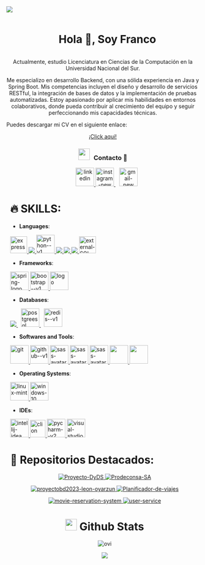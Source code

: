 <img src="https://user-images.githubusercontent.com/73097560/115834477-dbab4500-a447-11eb-908a-139a6edaec5c.gif">

<div id="user-content-toc">
  <ul align="center">
    <summary><h1 style="display: inline-block">Hola 👋, Soy Franco</h1></summary>
  </ul>
</div>

<div align="center">
    <p>Actualmente, estudio Licenciatura en Ciencias de la Computación en la Universidad Nacional del Sur.</p>
    <p>Me especializo en desarrollo Backend, con una sólida experiencia en Java y Spring Boot. Mis competencias incluyen el diseño y desarrollo de servicios RESTful, la integración de bases de datos y la implementación de pruebas automatizadas. Estoy apasionado por aplicar mis habilidades en entornos colaborativos, donde pueda contribuir al crecimiento del equipo y seguir perfeccionando mis capacidades técnicas.</p>
</div>

<div align="center">
	<p></p>
	<p style="text-align: justify;">Puedes descargar mi CV en el siguiente enlace:</p>
	<a href="https://github.com/francoleon08/francoleon08/blob/main/CV.pdf" target="_blanK">¡Click aqui!</a>
</div>

<h3 align="center" > <img src="https://media.giphy.com/media/iY8CRBdQXODJSCERIr/giphy.gif" width="30" height="30" style="margin-right: 10px;">Contacto 🤝 </h3>

<div align="center"  class="icons-social" style="margin-left: 10px;">
        <a style="margin-left: 10px;"  target="_blank" href="https://www.linkedin.com/in/francoleondev/">
			<img width="48" height="48" src="https://img.icons8.com/color/48/linkedin.png" alt="linkedin"/>
        </a>        
        <a href="https://www.instagram.com/francoleon08/" target="_blanK">
            <img width="48" height="48" src="https://img.icons8.com/fluency/48/instagram-new.png" alt="instagram-new"/>
        </a>
        <a style="margin-left: 10px;"  target="_blank" href="mailto:francoleondev@gmail.com">
			<img width="48" height="48" src="https://img.icons8.com/color/48/gmail-new.png" alt="gmail-new"/>
        </a>
<div align="left">


<div align="left">
  <h1>🔥 SKILLS:</h1>
</div>

- **Languages**:
<p align="left"> 
    <a href="https://www.cprogramming.com/" target="_blank"> 
        <img src="https://img.icons8.com/color/452/c-programming.png" alt="express" width="44" height="44"/> 
    </a>
    <a href="https://www.java.com" target="_blank"> 
        <img src="https://img.icons8.com/color/48/000000/java-coffee-cup-logo.png"/ > 
    </a>
    <a href="https://www.python.org/" target="_blank">
	<img width="48" height="48" src="https://img.icons8.com/color/48/python--v1.png" alt="python--v1"/>
    </a>
    <a href="https://developer.mozilla.org/en-US/docs/Web/JavaScript" target="_blank"> 
        <img src="https://img.icons8.com/color/48/000000/javascript.png"/> 
    </a> 
    <a href="https://www.w3.org/html/" target="_blank"> 
        <img src="https://img.icons8.com/color/48/000000/html-5.png"/> 
    </a> 
    <a href="https://www.w3schools.com/css/" target="_blank"> 
        <img src="https://img.icons8.com/color/48/000000/css3.png"/> 
    </a>      
    <a href="https://www.w3schools.com/sql/sql_intro.asp" target="_blank"> 
        <img width="44" height="44" src="https://img.icons8.com/external-those-icons-lineal-color-those-icons/48/external-SQL-development-files-those-icons-lineal-color-those-icons.png" alt="external-SQL-development-files-those-icons-lineal-color-those-icons"/>
    </a>
</p>

- **Frameworks**:
<p align="left">
    <a href="https://spring.io/projects/spring-boot" target="_blank"> 
        <img width="48" height="48" src="https://img.icons8.com/color/48/spring-logo.png" alt="spring-logo"/>
    </a>
    <a href="https://getbootstrap.com/" target="_blank"> 
        <img width="48" height="48" src="https://img.icons8.com/color/48/bootstrap--v1.png" alt="bootstrap--v1"/>
    </a>    
    <a href="https://fastapi.tiangolo.com/" target="_blank">	
	<img width="48" height="48" src="https://fastapi.tiangolo.com/img/icon-white.svg" alt="logo">
    </a>
</p>

- **Databases**:
<p align="left">
    <a style="padding-right:8px;" href="https://www.mysql.com/" target="_blank"> 
        <img src="https://img.icons8.com/fluent/50/000000/mysql-logo.png"/> 
    </a>      
    <a style="padding-right:8px;" href="https://www.postgresql.org/" target="_blank"> 
        <img width="48" height="48" src="https://img.icons8.com/plasticine/100/postgreesql.png" alt="postgreesql"/>
    </a>    
    <a style="padding-right:8px;" href="https://redis.io/es/" target="_blank"> 
        <img width="48" height="48" src="https://img.icons8.com/color/48/redis--v1.png" alt="redis--v1"/>
    </a>    
</p>


- **Softwares and Tools**:
<p align="left">
    <a href="https://spring.io/projects/spring-boot" target="_blank"> 
        <img width="48" height="48" src="https://img.icons8.com/color/48/git.png" alt="git"/>
    </a>
    <a href="https://github.com/" target="_blank"> 
        <img width="48" height="48" src="https://img.icons8.com/color/48/github--v1.png" alt="github--v1"/>
    </a>
    <a href="https://sass-lang.com/" target="_blank">
        <img width="48" height="48" src="https://img.icons8.com/color/48/sass-avatar.png" alt="sass-avatar"/>
    </a>  
    <a href="https://www.postman.com/" target="_blank">
        <img width="48" height="48" src="https://cdn.icon-icons.com/icons2/3053/PNG/512/postman_macos_bigsur_icon_189815.png" alt="sass-avatar"/>
    </a>
    <a href="https://www.docker.com/" target="_blank">
        <img width="48" height="48" src="https://img.icons8.com/color/48/docker.png" alt="sass-avatar"/>
    </a> 
    <a href="https://insomnia.rest/" target="_blank">
	<img width="48" height="48" src="https://raw.githubusercontent.com/Kong/insomnia/develop/packages/insomnia/src/icons/icon.ico">
    </a>
    <a href="https://www.phpmyadmin.net/" target="_blank">
	<img height="48" src="https://www.phpmyadmin.net/static/images/logo.png?067b638aa2a2">
    </a>
</p>

- **Operating Systems**:
<p align="left">
    <a href="https://linuxmint.com/" target="_blank">
        <img width="48" height="48" src="https://img.icons8.com/color/48/linux-mint.png" alt="linux-mint"/>
    </a>
    <a href="https://www.microsoft.com/es-ar/windows?r=1" target="_blank">
        <img width="48" height="48" src="https://img.icons8.com/color/48/windows-10.png" alt="windows-10"/>
    </a>    
</p>

- **IDEs**:
<p align="left">
    <a href="https://www.jetbrains.com/idea/" target="_blank">
        <img width="48" height="48" src="https://img.icons8.com/color/48/intellij-idea.png" alt="intellij-idea"/>
    </a>
    <a href="https://www.jetbrains.com/es-es/clion/" target="_blank">
        <img width="40" height="45" src="https://cdn.worldvectorlogo.com/logos/clion-1.svg" alt="clion"/>
    </a>
    <a href="https://www.jetbrains.com/es-es/pycharm/" target="_blank">
        <img width="48" height="48" src="https://img.icons8.com/color/48/pycharm--v2.png" alt="pycharm--v2"/>
    </a>
    <a href="https://code.visualstudio.com/" target="_blank">
        <img width="48" height="48" src="https://img.icons8.com/color/48/visual-studio-code-2019.png" alt="visual-studio-code-2019"/>
    </a>
</p>
</div>



<div align="left">
  <h1>🚀 Repositorios Destacados:</h1>
</div>

<p align="center">
  <a href="https://github.com/francoleon08/proyecto-dyds" target="_blank">
    <img src="https://github-readme-stats.vercel.app/api/pin/?username=francoleon08&repo=proyecto-dyds&theme=dark" alt="Proyecto-DyDS"/>
  </a>  
  <a href="https://github.com/francoleon08/Prodeconsa-SA" target="_blank">
    <img src="https://github-readme-stats.vercel.app/api/pin/?username=francoleon08&repo=Prodeconsa-SA&theme=dark" alt="Prodeconsa-SA"/>
  </a>  
</p>
<p align="center">
  <a href="https://github.com/francoleon08/proyectobd2023-leon-oyarzun" target="_blank">
    <img src="https://github-readme-stats.vercel.app/api/pin/?username=francoleon08&repo=proyectobd2023-leon-oyarzun&theme=dark" alt="proyectobd2023-leon-oyarzun"/>
  </a>  
  <a href="https://github.com/francoleon08/Planificador-de-viajes" target="_blank">
    <img src="https://github-readme-stats.vercel.app/api/pin/?username=francoleon08&repo=Planificador-de-viajes&theme=dark" alt="Planificador-de-viajes"/>
  </a>  
</p>
<p align="center">
  <a href="https://github.com/francoleon08/movie-reservation-system" target="_blank">
    <img src="https://github-readme-stats.vercel.app/api/pin/?username=francoleon08&repo=movie-reservation-system&theme=dark" alt="movie-reservation-system"/>
  </a>  
  <a href="https://github.com/francoleon08/user-service" target="_blank">
    <img src="https://github-readme-stats.vercel.app/api/pin/?username=francoleon08&repo=user-service&theme=dark" alt="user-service"/>
  </a>  
</p>

# <picture> <img src = "https://github.com/7oSkaaa/7oSkaaa/blob/main/Images/Statistics.gif?raw=true" width = 30px>  </picture> Github Stats

<div>
	<img src="https://github-readme-stats.vercel.app/api/top-langs?username=francoleon08&show_icons=true&locale=en&layout=compact&theme=dark&langs_count=20" alt="ovi" />
</div>

<p href="https://github.com/francoleon08" align="center"><img src="https://komarev.com/ghpvc/?username=francoleon08&style=for-the-badge&label=PROFILE+VIEWS&color=3e97f0"></img></p>

